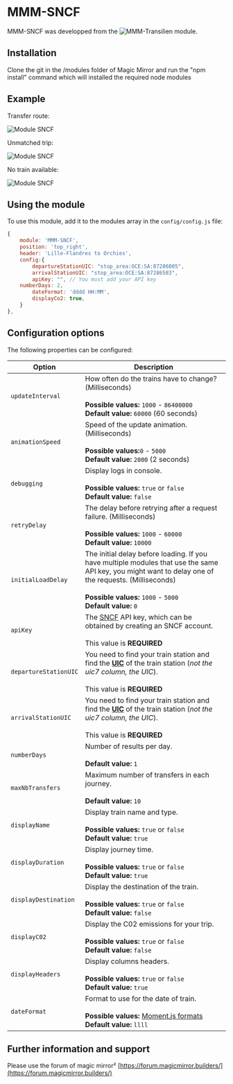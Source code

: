# MMM-SNCF

MMM-SNCF was developped from the ![MMM-Transilien](https://github.com/lgmorand/MMM-Transilien) module.

## Installation

Clone the git in the /modules folder of Magic Mirror and run the "npm install" command which will installed the required node modules

## Example

Transfer route:

![Module SNCF](https://github.com/abrochet/MMM-SNCF/blob/master/screenshots/transilien.png)

Unmatched trip:

![Module SNCF](https://github.com/abrochet/MMM-SNCF/blob/master/screenshots/transilien_2.png) 

No train available:

![Module SNCF](https://github.com/abrochet/MMM-SNCF/blob/master/screenshots/transilien_3.png)

## Using the module

To use this module, add it to the modules array in the `config/config.js` file:

```javascript
{
    module: 'MMM-SNCF',
    position: 'top_right',
    header: 'Lille-Flandres to Orchies',
    config:{
        departureStationUIC: "stop_area:OCE:SA:87286005",
        arrivalStationUIC: "stop_area:OCE:SA:87286583",
        apiKey: "", // You must add your API key
	numberDays: 2,
        dateFormat: 'dddd HH:MM',
        displayCo2: true,
    }
},
```

## Configuration options

The following properties can be configured:

| Option           | Description
| ---------------- | -----------
| `updateInterval` | How often do the trains have to change? (Milliseconds) <br><br> **Possible values:** `1000` - `86400000` <br> **Default value:** `60000` (60 seconds)
| `animationSpeed` | Speed of the update animation. (Milliseconds) <br><br> **Possible values:**`0` - `5000` <br> **Default value:** `2000` (2 seconds)
| `debugging` | Display logs in console. <br><br> **Possible values:** `true` or `false` <br> **Default value:** `false`
| `retryDelay` | The delay before retrying after a request failure. (Milliseconds) <br><br> **Possible values:** `1000` - `60000` <br> **Default value:** `10000`
| `initialLoadDelay` | The initial delay before loading. If you have multiple modules that use the same API key, you might want to delay one of the requests. (Milliseconds) <br><br> **Possible values:** `1000` - `5000` <br> **Default value:** `0`
| `apiKey` | The [SNCF](https://www.digital.sncf.com/startup/api) API key, which can be obtained by creating an SNCF account. <br><br> This value is **REQUIRED**
| `departureStationUIC` | You need to find your train station and find the [**UIC**](https://ressources.data.sncf.com/explore/dataset/referentiel-gares-voyageurs) of the train station (*not the uic7 column, the UIC*).<br><br> This value is **REQUIRED**
| `arrivalStationUIC` | You need to find your train station and find the [**UIC**](https://ressources.data.sncf.com/explore/dataset/referentiel-gares-voyageurs) of the train station (*not the uic7 column, the UIC*).<br><br> This value is **REQUIRED**
| `numberDays` | Number of results per day. <br><br> **Default value:** `1` 
| `maxNbTransfers` | Maximum number of transfers in each journey. <br><br> **Default value:** `10` 
| `displayName` | Display train name and type. <br><br> **Possible values:** `true` or `false` <br> **Default value:** `true`
| `displayDuration` | Display journey time. <br><br> **Possible values:** `true` or `false` <br> **Default value:** `true`
| `displayDestination` | Display the destination of the train. <br><br> **Possible values:** `true` or `false` <br> **Default value:** `false`
| `displayC02` | Display the C02 emissions for your trip. <br><br> **Possible values:** `true` or `false` <br> **Default value:** `false`
| `displayHeaders` | Display columns headers. <br><br> **Possible values:** `true` or `false` <br> **Default value:** `true`
| `dateFormat` | Format to use for the date of train. <br><br> **Possible values:** [Moment.js formats](https://momentjs.com/docs/#/parsing/string-format/) <br> **Default value:** `llll`

## Further information and support

Please use the forum of magic mirror² [https://forum.magicmirror.builders/](https://forum.magicmirror.builders/)
